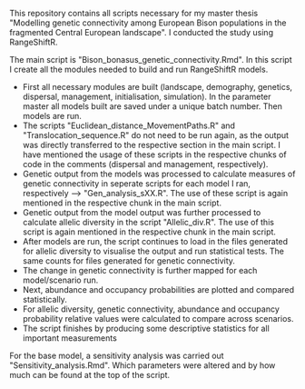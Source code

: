 This repository contains all scripts necessary for my master thesis "Modelling genetic connectivity among European Bison populations in the fragmented Central European landscape". I conducted the study using RangeShiftR.

The main script is "Bison_bonasus_genetic_connectivity.Rmd". In this script I create all the modules needed to build and run RangeShiftR models. 
  - First all necessary modules are built (landscape, demography, genetics, dispersal, management, initialisation, simulation). In the parameter master all models built are saved under a unique batch number. Then models are run.
  - The scripts "Euclidean_distance_MovementPaths.R" and "Translocation_sequence.R" do not need to be run again, as the output was directly transferred to the respective section in the main script. I have mentioned the usage of these scripts in the respective chunks of code in the comments (dispersal and management, respectively).
  - Genetic output from the models was processed to calculate measures of genetic connectivity in seperate scripts for each model I ran, respectively --> "Gen_analysis_sXX.R". The use of these script is again mentioned in the respective chunk in the main script.
  - Genetic output from the model output was further processed to calculate allelic diversity in the script "Allelic_div.R". The use of this script is again mentioned in the respective chunk in the main script.
  - After models are run, the script continues to load in the files generated for allelic diversity to visualise the output and run statistical tests. The same counts for files generated for genetic connectivity.
  - The change in genetic connectivity is further mapped for each model/scenario run.
  - Next, abundance and occupancy probabilities are plotted and compared statistically.
  - For allelic diversity, genetic connectivity, abundance and occupancy probability relative values were calculated to compare across scenarios.
  - The script finishes by producing some descriptive statistics for all important measurements  
  
For the base model, a sensitivity analysis was carried out "Sensitivity_analysis.Rmd". Which parameters were altered and by how much can be found at the top of the script.
